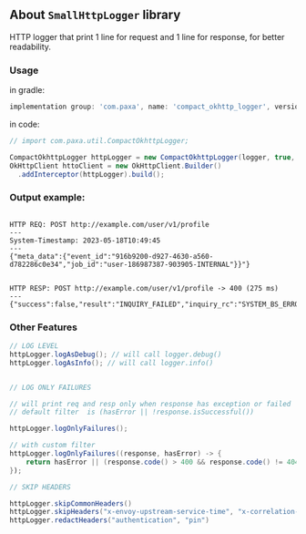 ## About `SmallHttpLogger` library


HTTP logger that print 1 line for request and 1 line for response, for better readability.


### Usage

in gradle:
```groovy
implementation group: 'com.paxa', name: 'compact_okhttp_logger', version: '0.1.0'
```

in code:
```java
// import com.paxa.util.CompactOkhttpLogger;

CompactOkhttpLogger httpLogger = new CompactOkhttpLogger(logger, true, true);
OkHttpClient httoClient = new OkHttpClient.Builder()
  .addInterceptor(httpLogger).build();
```

### Output example:

```

HTTP REQ: POST http://example.com/user/v1/profile
---
System-Timestamp: 2023-05-18T10:49:45
---
{"meta_data":{"event_id":"916b9200-d927-4630-a560-d782286c0e34","job_id":"user-186987387-903905-INTERNAL"}}"}


HTTP RESP: POST http://example.com/user/v1/profile -> 400 (275 ms)
---
{"success":false,"result":"INQUIRY_FAILED","inquiry_rc":"SYSTEM_BS_ERROR_SOMETHING"}

```

### Other Features

```java
// LOG LEVEL
httpLogger.logAsDebug(); // will call logger.debug()
httpLogger.logAsInfo(); // will call logger.info()


// LOG ONLY FAILURES

// will print req and resp only when response has exception or failed
// default filter  is (hasError || !response.isSuccessful())

httpLogger.logOnlyFailures();

// with custom filter
httpLogger.logOnlyFailures((response, hasError) -> {
    return hasError || (response.code() > 400 && response.code() != 404));
});

// SKIP HEADERS

httpLogger.skipCommonHeaders()
httpLogger.skipHeaders("x-envoy-upstream-service-time", "x-correlation-id") // case insensitive
httpLogger.redactHeaders("authentication", "pin")
```
